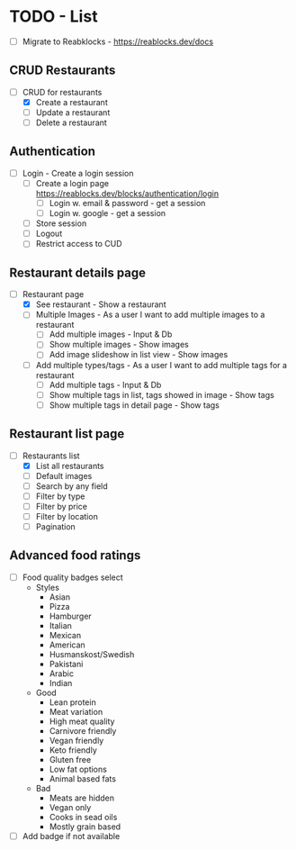 # TODO - List

- [ ] Migrate to Reabklocks - <https://reablocks.dev/docs>

## CRUD Restaurants

- [ ] CRUD for restaurants
  - [x] Create a restaurant
  - [ ] Update a restaurant
  - [ ] Delete a restaurant

## Authentication

- [ ] Login - Create a login session
  - [ ] Create a login page
    <https://reablocks.dev/blocks/authentication/login>
    - [ ] Login w. email & password - get a session
    - [ ] Login w. google - get a session
  - [ ] Store session
  - [ ] Logout
  - [ ] Restrict access to CUD

## Restaurant details page

- [ ] Restaurant page
  - [x] See restaurant - Show a restaurant
  - [ ] Multiple Images - As a user I want to add multiple images to a restaurant
    - [ ] Add multiple images - Input & Db
    - [ ] Show multiple images - Show images
    - [ ] Add image slideshow in list view - Show images
  - [ ] Add multiple types/tags - As a user I want to add multiple tags for a restaurant
    - [ ] Add multiple tags - Input & Db
    - [ ] Show multiple tags in list, tags showed in image - Show tags
    - [ ] Show multiple tags in detail page - Show tags

## Restaurant list page

- [ ] Restaurants list
  - [x] List all restaurants
  - [ ] Default images
  - [ ] Search by any field
  - [ ] Filter by type
  - [ ] Filter by price
  - [ ] Filter by location
  - [ ] Pagination

## Advanced food ratings

- [ ] Food quality badges select
  - Styles
    - Asian
    - Pizza
    - Hamburger
    - Italian
    - Mexican
    - American
    - Husmanskost/Swedish
    - Pakistani
    - Arabic
    - Indian
  - Good
    - Lean protein
    - Meat variation
    - High meat quality
    - Carnivore friendly
    - Vegan friendly
    - Keto friendly
    - Gluten free
    - Low fat options
    - Animal based fats
  - Bad
    - Meats are hidden
    - Vegan only
    - Cooks in sead oils
    - Mostly grain based
- [ ] Add badge if not available
